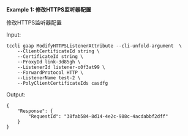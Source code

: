 **Example 1: 修改HTTPS监听器配置**

修改HTTPS监听器配置

Input: 

```
tccli gaap ModifyHTTPSListenerAttribute --cli-unfold-argument  \
    --ClientCertificateId string \
    --CertificateId string \
    --ProxyId link-3d85gh \
    --ListenerId listener-o0f3at99 \
    --ForwardProtocol HTTP \
    --ListenerName test-2 \
    --PolyClientCertificateIds casdfg
```

Output: 
```
{
    "Response": {
        "RequestId": "38fab584-8d14-4e2c-988c-4acdabbf2dff"
    }
}
```

